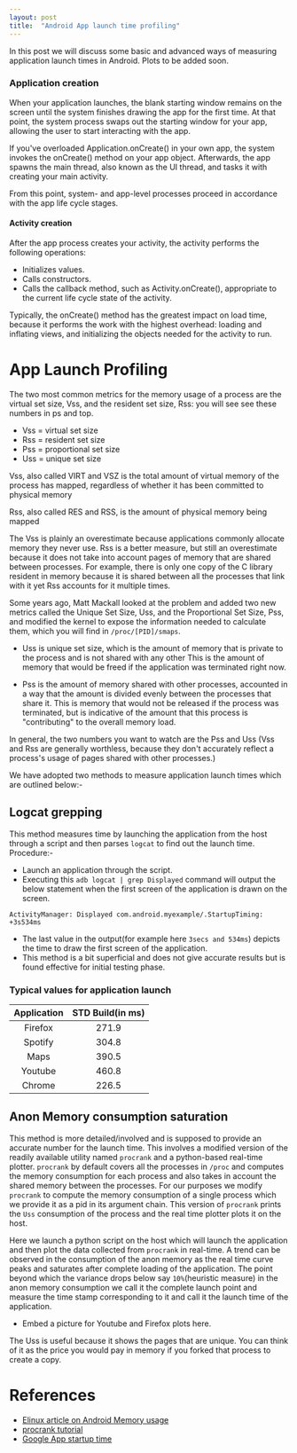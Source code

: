 ```yaml
---
layout: post
title:  "Android App launch time profiling"
---
```


In this post we will discuss some basic and advanced ways of measuring
application launch times in Android. Plots to be added soon.

### Application creation

When your application launches, the blank starting window remains on the screen until the system finishes drawing the app for the first
time. At that point, the system process swaps out the starting window for your app, allowing the user to start interacting with the app.

If you've overloaded Application.onCreate() in your own app, the system invokes the onCreate() method on your app object. Afterwards, the
app spawns the main thread, also known as the UI thread, and tasks it with creating your main activity.

From this point, system- and app-level processes proceed in accordance with the app life cycle stages.

#### Activity creation

After the app process creates your activity, the activity performs the following operations:

- Initializes values.
- Calls constructors.
- Calls the callback method, such as Activity.onCreate(), appropriate to the current life cycle state of the activity.

Typically, the onCreate() method has the greatest impact on load time, because it performs the work with the highest overhead: loading and
inflating views, and initializing the objects needed for the activity to run.

# App Launch Profiling

The two most common metrics for the memory usage of a process are the virtual set size, Vss, and the resident set size, Rss: you will see
see these numbers in ps and top.

- Vss = virtual set size
- Rss = resident set size
- Pss = proportional set size
- Uss = unique set size

Vss, also called VIRT and VSZ is the total amount of virtual memory of the process has mapped, regardless of whether it has been committed
to physical memory

Rss, also called RES and RSS, is the amount of physical memory being mapped

The Vss is plainly an overestimate because applications commonly allocate memory they never use. Rss is a better measure, but still an
overestimate because it does not take into account pages of memory that are shared between processes. For example, there is only one copy of
the C library resident in memory because it is shared between all the processes that link with it yet Rss accounts for it multiple times.

Some years ago, Matt Mackall looked at the problem and added two new metrics called the Unique Set Size, Uss, and the Proportional Set Size,
Pss, and modified the kernel to expose the information needed to calculate them, which you will find in `/proc/[PID]/smaps`.

- Uss is unique set size, which is the amount of memory that is private to the process and is not shared with any other This is the amount
  of memory that would be freed if the application was terminated right now.

- Pss is the amount of memory shared with other processes, accounted in a way that the amount is divided evenly between the processes that
share it. This is memory that would not be released if the process was terminated, but is indicative of the amount that this process is
"contributing" to the overall memory load.

In general, the two numbers you want to watch are the Pss and Uss (Vss and Rss are generally worthless, because they don't accurately
reflect a process's usage of pages shared with other processes.)

We have adopted two methods to measure application launch times which are outlined below:-

## Logcat grepping

This method measures time by launching the application from the host through a script and then parses `logcat` to find out the launch time.
Procedure:-

- Launch an application through the script.
- Executing this `adb logcat | grep Displayed` command will output the below statement when the first screen of the application is drawn on
  the screen.

`ActivityManager: Displayed com.android.myexample/.StartupTiming: +3s534ms`

- The last value in the output(for example here `3secs and 534ms`) depicts the time to draw the first screen of the application.
- This method is a bit superficial and does not give accurate results but is found effective for initial testing phase.

### Typical values for application launch

| **Application** | **STD Build(in ms)** |
| :---------: | :--------------------: |
| Firefox | 271.9 |
| Spotify | 304.8 |
| Maps  | 390.5 |
| Youtube | 460.8 |
| Chrome | 226.5 |

## Anon Memory consumption saturation

This method is more detailed/involved and is supposed to provide an accurate number for the launch time. This involves a modified version of
the readily available utility named `procrank` and a python-based real-time plotter. `procrank` by default covers all the processes in `/proc`
and computes the memory consumption for each process and also takes in account the shared memory between the processes. For our purposes we
modify `procrank` to compute the memory consumption of a single process which we provide it as a pid in its argument chain. This version of
`procrank` prints the `Uss` consumption of the process and the real time plotter plots it on the host.

Here we launch a python script on the host which will launch the application and then plot the data collected from `procrank` in real-time.
A trend can be observed in the consumption of the anon memory as the real time curve peaks and saturates after complete loading of the
application. The point beyond which the variance drops below say `10%`(heuristic measure) in the anon memory consumption we call it the
complete launch point and measure the time stamp corresponding to it and call it the launch time of the application.

- Embed a picture for Youtube and Firefox plots here.

The Uss is useful because it shows the pages that are unique. You can think of it as the price you would pay in memory if you forked
that process to create a copy.

# References

- [Elinux article on Android Memory usage](https://elinux.org/Android_Memory_Usage)
- [procrank tutorial](http://www.2net.co.uk/tutorial/procrank)
- [Google App startup time](https://developer.android.com/topic/performance/vitals/launch-time)

